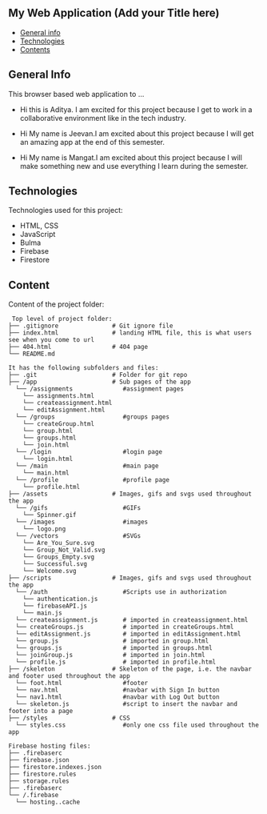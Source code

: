 ## My Web Application (Add your Title here)

- [General info](#general-info)
- [Technologies](#technologies)
- [Contents](#content)

## General Info

This browser based web application to ...

- Hi this is Aditya. I am excited for this project because I get to work in a collaborative environment like in the tech industry.

* Hi My name is Jeevan.I am excited about this project because I will get an amazing app at the end of this semester.

* Hi My name is Mangat.I am excited about this project because I will make something new and use everything I learn during the semester.

## Technologies

Technologies used for this project:

- HTML, CSS
- JavaScript
- Bulma
- Firebase
- Firestore

## Content

Content of the project folder:

```
 Top level of project folder:
├── .gitignore               # Git ignore file
├── index.html               # landing HTML file, this is what users see when you come to url
├── 404.html                 # 404 page
└── README.md

It has the following subfolders and files:
├── .git                     # Folder for git repo
├── /app                     # Sub pages of the app
  └── /assignments              #assignment pages
    └── assignments.html
    └── createassignment.html
    └── editAssignment.html
  └── /groups                   #groups pages
    └── createGroup.html
    └── group.html
    └── groups.html
    └── join.html
  └── /login                    #login page
    └── login.html
  └── /main                     #main page
    └── main.html
  └── /profile                  #profile page
    └── profile.html
├── /assets                  # Images, gifs and svgs used throughout the app
  └── /gifs                     #GIFs
    └── Spinner.gif
  └── /images                   #images
    └── logo.png
  └── /vectors                  #SVGs
    └── Are_You_Sure.svg
    └── Group_Not_Valid.svg
    └── Groups_Empty.svg
    └── Successful.svg
    └── Welcome.svg
├── /scripts                 # Images, gifs and svgs used throughout the app
  └── /auth                     #Scripts use in authorization
    └── authentication.js
    └── firebaseAPI.js
    └── main.js
  └── createassignment.js       # imported in createassignment.html
  └── createGroups.js           # imported in createGroups.html
  └── editAssignment.js         # imported in editAssignment.html
  └── group.js                  # imported in group.html
  └── groups.js                 # imported in groups.html
  └── joinGroup.js              # imported in join.html
  └── profile.js                # imported in profile.html
├── /skeleton                # Skeleton of the page, i.e. the navbar and footer used throughout the app
  └── foot.html                 #footer
  └── nav.html                  #navbar with Sign In button
  └── nav1.html                 #navbar with Log Out button
  └── skeleton.js               #script to insert the navbar and footer into a page
├── /styles                  # CSS
  └── styles.css                #only one css file used throughout the app

Firebase hosting files:
├── .firebaserc
├── firebase.json
├── firestore.indexes.json
├── firestore.rules
├── storage.rules
├── .firebaserc
└── /.firebase
  └── hosting..cache

```
